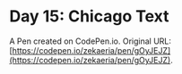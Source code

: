 # Day 15: Chicago Text

A Pen created on CodePen.io. Original URL: [https://codepen.io/zekaeria/pen/gOyJEJZ](https://codepen.io/zekaeria/pen/gOyJEJZ).

